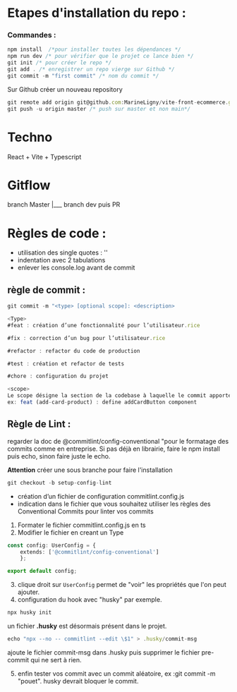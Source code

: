 # Etapes d'installation du repo :
### Commandes :
``` ts
npm install  /*pour installer toutes les dépendances */
npm run dev /* pour vérifier que le projet ce lance bien */ 
git init /* pour créer le repo */ 
git add . /* enregistrer un repo vierge sur Github */
git commit -m "first commit" /* nom du commit */
```
Sur Github créer un nouveau repository

``` ts
git remote add origin git@github.com:MarineLigny/vite-front-ecommerce.git /* lien pour relier Github à mon projet VSC */ 
git push -u origin master /* push sur master et non main*/ 
```


# Techno 
React + Vite + Typescript 

# Gitflow 

branch Master 
|___ branch dev puis PR 

# Règles de code : 
- utilisation des single quotes : ''
- indentation avec 2 tabulations 
- enlever les console.log avant de commit


## règle de commit :
``` ts
git commit -m "<type> [optional scope]: <description>
```
``` ts
<Type>
#feat : création d’une fonctionnalité pour l’utilisateur.rice 

#fix : correction d’un bug pour l’utilisateur.rice

#refactor : refactor du code de production

#test : création et refactor de tests

#chore : configuration du projet
```
``` js
<scope>
Le scope désigne la section de la codebase à laquelle le commit apporte des modifications. Il est indiqué entre parenthèses. En général il s'agit d'un dossier parent au composant que l'on mofifie. 
ex: feat (add-card-product) : define addCardButton component
```

## Règle de Lint :

regarder la doc de @commitlint/config-conventional "pour le formatage des commits comme en entreprise. 
Si pas déjà en librairie, faire le npm install puis echo, sinon faire juste le echo.

**Attention** créer une sous branche pour faire l'installation 
``` js
git checkout -b setup-config-lint
```
- création d’un fichier de configuration commitlint.config.js
- indication dans le fichier que vous souhaitez utiliser les règles des Conventional Commits pour linter vos commits

1. Formater le fichier commitlint.config.js en ts
2. Modifier le fichier en creant un Type 
``` ts
const config: UserConfig = { 
	extends: ['@commitlint/config-conventional'] 
	};

export default config;
```
3. clique droit sur ``UserConfig`` permet de "voir" les propriétés que l'on peut ajouter. 
4. configuration du hook avec "husky" par exemple. 
``` js
npx husky init
```
un fichier **.husky** est désormais présent dans le projet. 
``` js
echo "npx --no -- commitlint --edit \$1" > .husky/commit-msg
```
ajoute le fichier commit-msg dans .husky puis supprimer le fichier pre-commit qui ne sert à rien. 

5. enfin tester vos commit avec un commit aléatoire, ex :git commit -m "pouet". husky devrait bloquer le commit. 